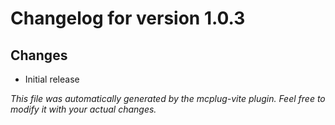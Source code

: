 # Changelog for version 1.0.3

## Changes
- Initial release

_This file was automatically generated by the mcplug-vite plugin. Feel free to modify it with your actual changes._
